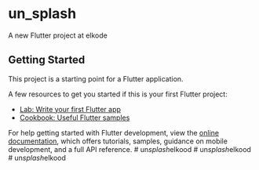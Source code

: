 # un_splash

A new Flutter project at elkode

## Getting Started

This project is a starting point for a Flutter application.

A few resources to get you started if this is your first Flutter project:

- [Lab: Write your first Flutter app](https://docs.flutter.dev/get-started/codelab)
- [Cookbook: Useful Flutter samples](https://docs.flutter.dev/cookbook)

For help getting started with Flutter development, view the
[online documentation](https://docs.flutter.dev/), which offers tutorials,
samples, guidance on mobile development, and a full API reference.
#   u n _ s p l a s h _ e l k o o d  
 #   u n _ s p l a s h _ e l k o o d  
 #   u n _ s p l a s h _ e l k o o d  
 